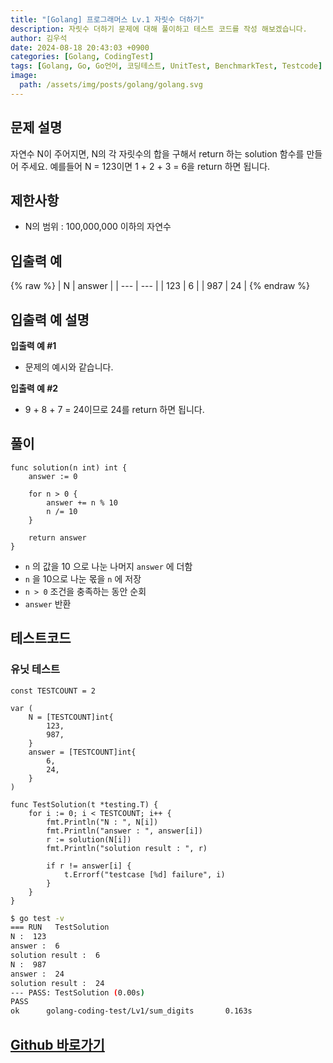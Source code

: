 ```yaml
---
title: "[Golang] 프로그래머스 Lv.1 자릿수 더하기"
description: 자릿수 더하기 문제에 대해 풀이하고 테스트 코드를 작성 해보겠습니다.
author: 김우석
date: 2024-08-18 20:43:03 +0900
categories: [Golang, CodingTest]
tags: [Golang, Go, Go언어, 코딩테스트, UnitTest, BenchmarkTest, Testcode]
image:
  path: /assets/img/posts/golang/golang.svg
---
```


## 문제 설명
자연수 N이 주어지면, N의 각 자릿수의 합을 구해서 return 하는 solution 함수를 만들어 주세요.
예를들어 N = 123이면 1 + 2 + 3 = 6을 return 하면 됩니다.


## 제한사항
- N의 범위 : 100,000,000 이하의 자연수


## 입출력 예
{% raw %}
| N | answer |
| --- | --- |
| 123 | 6 |
| 987 | 24 |
{% endraw %}


## 입출력 예 설명
**입출력 예 #1**

- 문제의 예시와 같습니다.

**입출력 예 #2**

- 9 + 8 + 7 = 24이므로 24를 return 하면 됩니다.

## 풀이 
```golang
func solution(n int) int {
	answer := 0

	for n > 0 {
		answer += n % 10
		n /= 10
	}

	return answer
}
```
- `n` 의 값을 10 으로 나눈 나머지 `answer` 에 더함
- `n` 을 10으로 나눈 몫을 `n` 에 저장
- `n > 0` 조건을 충족하는 동안 순회
- `answer` 반환

## 테스트코드
### 유닛 테스트
```golang
const TESTCOUNT = 2

var (
	N = [TESTCOUNT]int{
		123,
		987,
	}
	answer = [TESTCOUNT]int{
		6,
		24,
	}
)

func TestSolution(t *testing.T) {
	for i := 0; i < TESTCOUNT; i++ {
		fmt.Println("N : ", N[i])
		fmt.Println("answer : ", answer[i])
		r := solution(N[i])
		fmt.Println("solution result : ", r)

		if r != answer[i] {
			t.Errorf("testcase [%d] failure", i)
		}
	}
}
```

```bash
$ go test -v
=== RUN   TestSolution
N :  123
answer :  6
solution result :  6
N :  987
answer :  24
solution result :  24
--- PASS: TestSolution (0.00s)
PASS
ok      golang-coding-test/Lv1/sum_digits       0.163s
```


## [Github 바로가기](https://github.com/kr-goos/golang-coding-test/tree/master/programmers/Lv1/sum_digits)